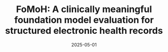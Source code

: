 ---
title: "FoMoH: A clinically meaningful foundation model evaluation for structured electronic health records"
collection: workings
excerpt: "Foundation models hold significant promise in healthcare, given their capacity to extract meaningful representations independent of downstream tasks. This property has enabled state-of-the-art performance across several clinical applications trained on structured electronic health record (EHR) data, even in settings with limited labeled data, a prevalent challenge in healthcare. However, there is little consensus on these models' potential for clinical utility due to the lack of desiderata of comprehensive and meaningful tasks and sufficiently diverse evaluations to characterize the benefit over conventional supervised learning. 
To address this gap, we propose a suite of clinically meaningful tasks spanning patient outcomes, early prediction of acute and chronic conditions, including desiderata for robust evaluations. We evaluate state-of-the-art foundation models on EHR data consisting of 5 million patients from Columbia University Irving Medical Center (CUMC), a large urban academic medical center in New York City, across 14 clinically relevant tasks. We measure overall accuracy,  calibration, and subpopulation performance to surface tradeoffs based on the choice of pre-training, tokenization, and data representation strategies. 
Our study aims to advance the empirical evaluation of structured EHR foundation models and guide the development of future healthcare foundation models."
date: 2025-05-01
venue: 'NeurIPS'
paperurl: ''
citation: 'Pang*, C., Jeanselme*, V., Choi, Y., Jiang, X., Jing, Z., Kashyap, A., Kobayashi, Y., Li, Y., Pollet, F., Natarajan, K., and Joshi, S. <b>FoMoH: A clinically meaningful foundation model evaluation for structured electronic health records</b>.'
---